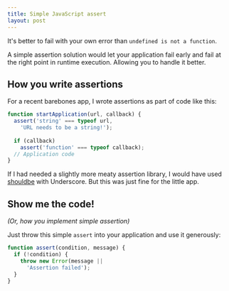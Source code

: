 ```yaml
---
title: Simple JavaScript assert
layout: post
---
```


It's better to fail with your own error than `undefined is not a function`.

A simple assertion solution would let your application fail early and fail at the
right point in runtime execution. Allowing you to handle it better.


## How you write assertions

For a recent barebones app, I wrote assertions as part of code like this:

```js
function startApplication(url, callback) {
  assert('string' === typeof url,
    'URL needs to be a string!');
  
  if (callback)
    assert('function' === typeof callback);
  // Application code
}
```

If I had needed a slightly more meaty assertion library, I would have used
[shouldbe](https://github.com/asyncanup/shouldbe) with Underscore. But this was
just fine for the little app.


## Show me the code!
*(Or, how you implement simple assertion)*

Just throw this simple `assert` into your application and use it generously:

```js
function assert(condition, message) {
  if (!condition) {
    throw new Error(message ||
      'Assertion failed');
  }
}
```